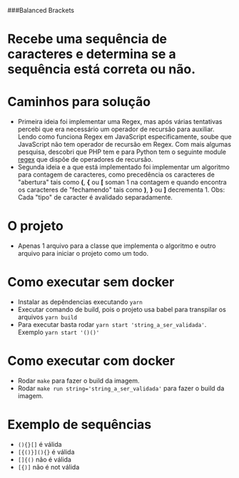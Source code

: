 ###Balanced Brackets

# Recebe uma sequência de caracteres e determina se a sequência está correta ou não.

# Caminhos para solução
- Primeira ideia foi implementar uma Regex, mas após várias tentativas percebi que era necessário um operador de recursão para auxiliar. Lendo como funciona Regex em JavaScript especificamente, soube que JavaScript não tem operador de recursão em Regex. Com mais algumas pesquisa, descobri que PHP tem e para Python tem o seguinte module [regex](https://pypi.org/project/regex/ "regex") que dispôe de operadores de recursão.
- Segunda ideia e a que está implementado foi implementar um algoritmo para contagem de caracteres, como precedência os caracteres de "abertura" tais como **(**, **{** ou **[** soman 1 na contagem e quando encontra os caracteres de "fechamendo" tais como **)**, **}** ou **]** decrementa 1. Obs: Cada "tipo" de caracter é avalidado separadamente.


# O projeto
- Apenas 1 arquivo para a classe que implementa o algoritmo e outro arquivo para iniciar o projeto como um todo.

# Como executar sem docker
- Instalar as depêndencias executando  ```yarn ```
- Executar comando de build, pois o projeto usa babel para transpilar os arquivos  ```yarn build```
- Para executar basta rodar  ```yarn start 'string_a_ser_validada'```. Exemplo ```yarn start '()()'```

# Como executar com docker
- Rodar ```make``` para fazer o build da imagem.
- Rodar ```make run string='string_a_ser_validada'``` para fazer o build da imagem.

# Exemplo de sequências
- ```(){}[]``` é válida
- ```[{()}](){}``` é válida
- ```[]{()``` não é válida
- ```[{)]``` não é not válida
